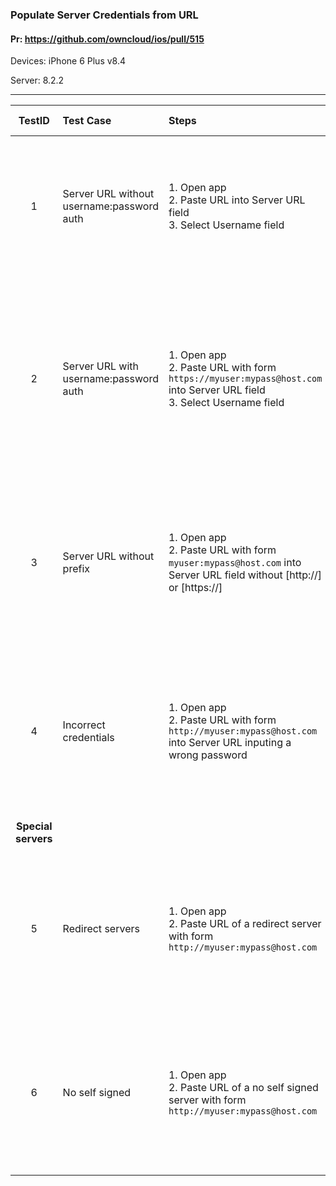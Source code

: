 ###  Populate Server Credentials from URL

#### Pr: https://github.com/owncloud/ios/pull/515

Devices: iPhone 6 Plus v8.4

Server: 8.2.2

---


TestID | Test Case | Steps | Expected Result | Result | Related Comment
:------------: | :------------- | :------------- | :-------------- | :-----:| :----------
| 1 | Server URL without username:password auth   |  1. Open app <br>2. Paste URL into Server URL field<br>3. Select Username field<br> |  Username and Password fields should remain blank and login button should be active | P m8 t9 | 
| 2 | Server URL with username:password auth   |  1. Open app <br>2. Paste URL with form `https://myuser:mypass@host.com` into Server URL field<br>3. Select Username field<br> |  Username field should be populated with `myuser`and Password field should be populated with `mypass`. Login button should be active | P m8 t9 | SOLVED: "Add" button is not enabled on the first attempt
| 3 | Server URL without prefix|1. Open app  <br>2. Paste URL with form `myuser:mypass@host.com` into Server URL field without [http://] or [https://]| Username and password are populated with `myuser` and `mypass`. Login button should be active| F m8 t9 | With no prefix, the URL becomes malformed
| 4 | Incorrect credentials |1. Open app  <br>2. Paste URL with form `http://myuser:mypass@host.com` into Server URL inputing a wrong password| Username and password are populated with `myuser` and `mypass` but can not enter due the incorrect pass | P m8 t9 | The URL is correctly managed. The connection happens after parsing it.
**Special servers**|
| 5 | Redirect servers |1. Open app  <br>2. Paste URL of a redirect server with form `http://myuser:mypass@host.com` | Username and password are populated with `myuser` and `mypass`. Login button should be active. |P m8 t9
| 6 | No self signed |1. Open app  <br>2. Paste URL of a no self signed server with form `http://myuser:mypass@host.com` | Username and password are populated with `myuser` and `mypass`. Login button should be active. | P m8 t9